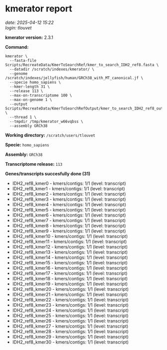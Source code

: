 # kmerator report
*date: 2025-04-12 15:22*  
*login: tlouvet*

**kmerator version:** 2.3.1

**Command:**

```
kmerator \
  --fasta-file Scripts/RecreateData/KmerToSearchRef/kmer_to_search_IDH2_ref8.fasta \
  --datadir /scratch/indexes/kmerator/ \
  --genome /scratch/indexes/jellyfish/human/GRCh38_with_MT_canonical.jf \
  --specie homo_sapiens \
  --kmer-length 31 \
  --release 113 \
  --max-on-transcriptome 100 \
  --max-on-genome 1 \
  --output Scripts/RecreateData/KmerToSearchRefOutput/kmer_to_search_IDH2_ref8_output \
  --thread 1 \
  --tmpdir /tmp/kmerator_w66vqbss \
  --assembly GRCh38
```

**Working directory:** `/scratch/users/tlouvet`

**Specie:** `homo_sapiens`

**Assembly:** `GRCh38`

**Transcriptome release:** `113`

**Genes/transcripts succesfully done (31)**

- IDH2_ref8_kmer0 - kmers/contigs: 1/1 (level: transcript)
- IDH2_ref8_kmer1 - kmers/contigs: 1/1 (level: transcript)
- IDH2_ref8_kmer2 - kmers/contigs: 1/1 (level: transcript)
- IDH2_ref8_kmer3 - kmers/contigs: 1/1 (level: transcript)
- IDH2_ref8_kmer4 - kmers/contigs: 1/1 (level: transcript)
- IDH2_ref8_kmer5 - kmers/contigs: 1/1 (level: transcript)
- IDH2_ref8_kmer6 - kmers/contigs: 1/1 (level: transcript)
- IDH2_ref8_kmer7 - kmers/contigs: 1/1 (level: transcript)
- IDH2_ref8_kmer8 - kmers/contigs: 1/1 (level: transcript)
- IDH2_ref8_kmer9 - kmers/contigs: 1/1 (level: transcript)
- IDH2_ref8_kmer10 - kmers/contigs: 1/1 (level: transcript)
- IDH2_ref8_kmer11 - kmers/contigs: 1/1 (level: transcript)
- IDH2_ref8_kmer12 - kmers/contigs: 1/1 (level: transcript)
- IDH2_ref8_kmer13 - kmers/contigs: 1/1 (level: transcript)
- IDH2_ref8_kmer14 - kmers/contigs: 1/1 (level: transcript)
- IDH2_ref8_kmer15 - kmers/contigs: 1/1 (level: transcript)
- IDH2_ref8_kmer16 - kmers/contigs: 1/1 (level: transcript)
- IDH2_ref8_kmer17 - kmers/contigs: 1/1 (level: transcript)
- IDH2_ref8_kmer18 - kmers/contigs: 1/1 (level: transcript)
- IDH2_ref8_kmer19 - kmers/contigs: 1/1 (level: transcript)
- IDH2_ref8_kmer20 - kmers/contigs: 1/1 (level: transcript)
- IDH2_ref8_kmer21 - kmers/contigs: 1/1 (level: transcript)
- IDH2_ref8_kmer22 - kmers/contigs: 1/1 (level: transcript)
- IDH2_ref8_kmer23 - kmers/contigs: 1/1 (level: transcript)
- IDH2_ref8_kmer24 - kmers/contigs: 1/1 (level: transcript)
- IDH2_ref8_kmer25 - kmers/contigs: 1/1 (level: transcript)
- IDH2_ref8_kmer26 - kmers/contigs: 1/1 (level: transcript)
- IDH2_ref8_kmer27 - kmers/contigs: 1/1 (level: transcript)
- IDH2_ref8_kmer28 - kmers/contigs: 1/1 (level: transcript)
- IDH2_ref8_kmer29 - kmers/contigs: 1/1 (level: transcript)
- IDH2_ref8_kmer30 - kmers/contigs: 1/1 (level: transcript)
